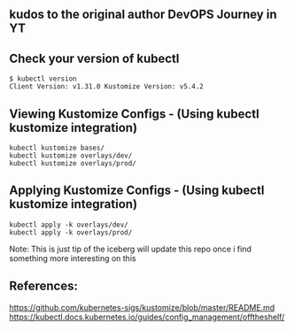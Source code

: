 ## kudos to the original author DevOPS Journey in YT

## Check your version of kubectl
```
$ kubectl version
Client Version: v1.31.0 Kustomize Version: v5.4.2
```

## Viewing Kustomize Configs - (Using kubectl kustomize integration)
```
kubectl kustomize bases/
kubectl kustomize overlays/dev/
kubectl kustomize overlays/prod/
```

## Applying Kustomize Configs - (Using kubectl kustomize integration)
```
kubectl apply -k overlays/dev/
kubectl apply -k overlays/prod/
```
Note: This is just tip of the iceberg will update this repo once i find something more interesting on this

## References:
https://github.com/kubernetes-sigs/kustomize/blob/master/README.md
https://kubectl.docs.kubernetes.io/guides/config_management/offtheshelf/
